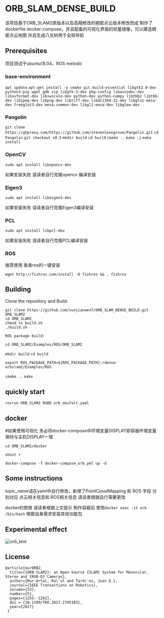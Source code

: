# ORB_SLAM_DENSE_BUILD

该项目基于ORB_SLAM2原版本以及高翔修改的稠密点云版本修改而成 制作了dockerfile docker-compose，并且配备的可视化界面的轻量镜像，可以建造稠密点云地图 并且生成八叉树用于全局导航

## Prerequisites

项目测试于ubuntu18.04，ROS melodic

### base-environment

`apt update`
`apt-get install -y cmake git build-essential libgtk2.0-dev python3-pip wget gdb zip libgtk-3-dev pkg-config libavcodec-dev libavformat-dev libswscale-dev python-dev python-numpy libtbb2 libtbb-dev libjpeg-dev libpng-dev libtiff-dev libdc1394-22-dev libglu1-mesa-dev freeglut3-dev mesa-common-dev libgl1-mesa-dev libglew-dev` 

### Pangolin

`git clone https://ghproxy.com/https://github.com/stevenlovegrove/Pangolin.git`
`cd Pangolin`
`git checkout v0.5`
`mkdir build`
`cd build`
`cmake ..`
`make -j`
`make install`

### OpenCV

`sudo apt install libopencv-dev`

如果安装失败 请读者自行克隆opencv 编译安装

### Eigen3

`sudo apt install libeigen3-dev`

如果安装失败 请读者自行克隆Eigen3编译安装

### PCL

`sudo apt install libpcl-dev`

如果安装失败 请读者自行克隆PCL编译安装

### ROS

推荐使用 鱼香ros的一键安装

```
wget http://fishros.com/install -O fishros && . fishros
```

## Building

Clone the repository and Build:

```
git clone https://github.com/sunjianwen7/ORB_SLAM_DENSE_BUILD.git ORB_SLAM2
cd ORB_SLAM2
chmod +x build.sh
./build.sh
```

`ROS package build:`

`cd ORB_SLAM2/Examples/ROS/ORB_SLAM2`

`mkdir build`
`cd build`

`export ROS_PACKAGE_PATH=${ROS_PACKAGE_PATH}:/dense-orbslam2/Examples/ROS`

`cmake ..` 
`make` 

## quickly start 

`rosrun ORB_SLAM2 RGBD orb_daufalt.yaml`

## docker

#如果使用可视化 务必将docker-compose中环境变量DISPLAY即容器环境变量 保持与主机DISPLAY一致

`cd ORB_SLAM2/docker`

`xhost +`

`docker-compose -f docker-compose_orb.yml up -d`

## Some instructions

topic_name请在yaml中自行修改，新增了PointCloudMapping 和 ROS 字段 分别对应 点云相关信息和 ROS相关信息 请读者根据自行需要更改

docker的使用 请读者根据上文提示 制作容器后 使用`docker exec -it orb /bin/bash` 根据自身需求安装其他功能包

## Experimental effect

![orb_test](https://s2.loli.net/2022/11/03/INlfX4rSQ3HbTZc.png)

## License

```
@article{murORB2,
  title={{ORB-SLAM2}: an Open-Source {SLAM} System for Monocular, Stereo and {RGB-D} Cameras},
  author={Mur-Artal, Ra\'ul and Tard\'os, Juan D.},
  journal={IEEE Transactions on Robotics},
  volume={33},
  number={5},
  pages={1255--1262},
  doi = {10.1109/TRO.2017.2705103},
  year={2017}
 }
```
